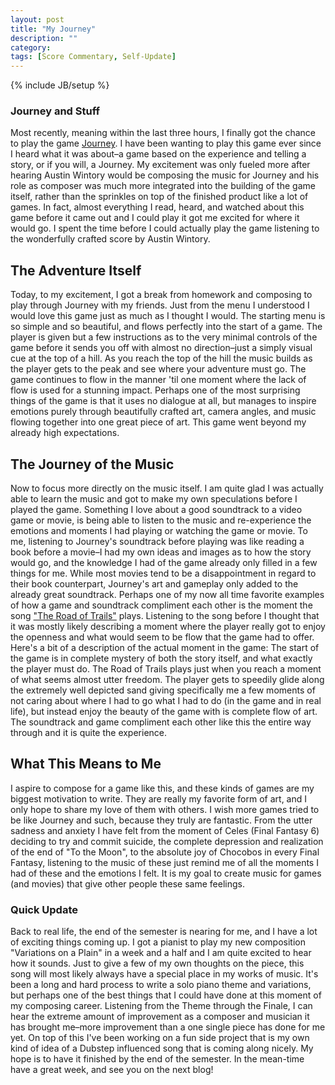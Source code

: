 ```yaml
---
layout: post
title: "My Journey"
description: ""
category: 
tags: [Score Commentary, Self-Update]
---
```

{% include JB/setup %}

### Journey and Stuff

Most recently, meaning within the last three hours, I finally got the chance to play the game [Journey](http://thatgamecompany.com/games/journey/). I have been wanting to play this game ever since I heard what it was about–a game based on the experience and telling a story, or if you will, a Journey. My excitement was only fueled more after hearing Austin Wintory would be composing the music for Journey and his role as composer was much more integrated into the building of the game itself, rather than the sprinkles on top of the finished product like a lot of games. In fact, almost everything I read, heard, and watched about this game before it came out and I could play it got me excited for where it would go. I spent the time before I could actually play the game listening to the wonderfully crafted score by Austin Wintory.

## The Adventure Itself

Today, to my excitement, I got a break from homework and composing to play through Journey with my friends. Just from the menu I understood I would love this game just as much as I thought I would. The starting menu is so simple and so beautiful, and flows perfectly into the start of a game. The player is given but a few instructions as to the very minimal controls of the game before it sends you off with almost no direction–just a simply visual cue at the top of a hill. As you reach the top of the hill the music builds as the player gets to the peak and see where your adventure must go. The game continues to flow in the manner 'til one moment where the lack of flow is used for a stunning impact. Perhaps one of the most surprising things of the game is that it uses no dialogue at all, but manages to inspire emotions purely through beautifully crafted art, camera angles, and music flowing together into one great piece of art. This game went beyond my already high expectations. 

## The Journey of the Music

Now to focus more directly on the music itself. I am quite glad I was actually able to learn the music and got to make my own speculations before I played the game. Something I love about a good soundtrack to a video game or movie, is being able to listen to the music and re-experience the emotions and moments I had playing or watching the game or movie. To me, listening to Journey's soundtrack before playing was like reading a book before a movie–I had my own ideas and images as to how the story would go, and the knowledge I had of the game already only filled in a few things for me. While most movies tend to be a disappointment in regard to their book counterpart, Journey's art and gameplay only added to the already great soundtrack. Perhaps one of my now all time favorite examples of how a game and soundtrack compliment each other is the moment the song ["The Road of Trails"](http://www.youtube.com/watch?v=hdG-e_Joc8Q) plays. Listening to the song before I thought that it was mostly likely describing a moment where the player really got to enjoy the openness and what would seem to be flow that the game had to offer. Here's a bit of a description of the actual moment in the game: The start of the game is in complete mystery of both the story itself, and what exactly the player must do. The Road of Trails plays just when you reach a moment of what seems almost utter freedom. The player gets to speedily glide along the extremely well depicted sand giving specifically me a few moments of not caring about where I had to go what I had to do (in the game and in real life), but instead enjoy the beauty of the game with is complete flow of art. The soundtrack and game compliment each other like this the entire way through and it is quite the experience. 

## What This Means to Me

I aspire to compose for a game like this, and these kinds of games are my biggest motivation to write. They are really my favorite form of art, and I only hope to share my love of them with others. I wish more games tried to be like Journey and such, because they truly are fantastic. From the utter sadness and anxiety I have felt from the moment of Celes (Final Fantasy 6) deciding to try and commit suicide, the complete depression and realization of the end of "To the Moon", to the absolute joy of Chocobos in every Final Fantasy, listening to the music of these just remind me of all the moments I had of these and the emotions I felt. It is my goal to create music for games (and movies) that give other people these same feelings.

### Quick Update

Back to real life, the end of the semester is nearing for me, and I have a lot of exciting things coming up. I got a pianist to play my new composition "Variations on a Plain" in a week and a half and I am quite excited to hear how it sounds. Just to give a few of my own thoughts on the piece, this song will most likely always have a special place in my works of music. It's been a long and hard process to write a solo piano theme and variations, but perhaps one of the best things that I could have done at this moment of my composing career. Listening from the Theme through the Finale, I can hear the extreme amount of improvement as a composer and musician it has brought me–more improvement than a one single piece has done for me yet. On top of this I've been working on a fun side project that is my own kind of idea of a Dubstep influenced song that is coming along nicely. My hope is to have it finished by the end of the semester. In the mean-time have a great week, and see you on the next blog!
